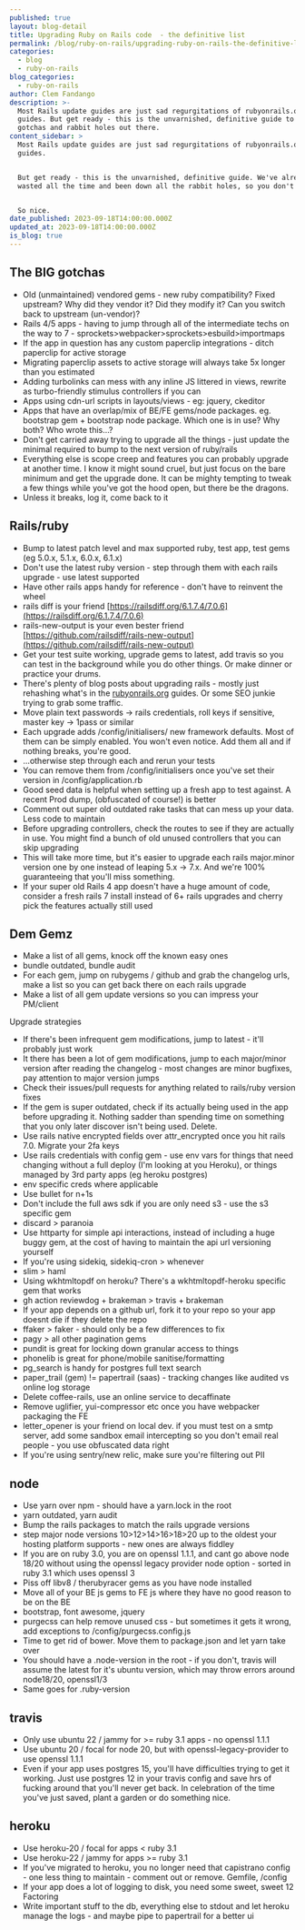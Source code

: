```yaml
---
published: true
layout: blog-detail
title: Upgrading Ruby on Rails code  - the definitive list
permalink: /blog/ruby-on-rails/upgrading-ruby-on-rails-the-definitive-list
categories:
  - blog
  - ruby-on-rails
blog_categories:
  - ruby-on-rails
author: Clem Fandango
description: >-
  Most Rails update guides are just sad regurgitations of rubyonrails.org
  guides. But get ready - this is the unvarnished, definitive guide to all the
  gotchas and rabbit holes out there. 
content_sidebar: >
  Most Rails update guides are just sad regurgitations of rubyonrails.org
  guides. 


  But get ready - this is the unvarnished, definitive guide. We've already
  wasted all the time and been down all the rabbit holes, so you don't need to! 


  So nice.
date_published: 2023-09-18T14:00:00.000Z
updated_at: 2023-09-18T14:00:00.000Z
is_blog: true
---
```


## The BIG gotchas

* Old (unmaintained) vendored gems - new ruby compatibility? Fixed upstream? Why did they vendor it? Did they modify it? Can you switch back to upstream (un-vendor)?
* Rails 4/5 apps - having to jump through all of the intermediate techs on the way to 7 - sprockets>webpacker>sprockets>esbuild>importmaps
* If the app in question has any custom paperclip integrations - ditch paperclip for active storage
* Migrating paperclip assets to active storage will always take 5x longer than you estimated
* Adding turbolinks can mess with any inline JS littered in views, rewrite as turbo-friendly stimulus controllers if you can
* Apps using cdn-url scripts in layouts/views - eg: jquery, ckeditor
* Apps that have an overlap/mix of BE/FE gems/node packages. eg. bootstrap gem + bootstrap node package. Which one is in use? Why both? Who wrote this…?
* Don't get carried away trying to upgrade all the things  - just update the minimal required to bump to the next version of ruby/rails
* Everything else is scope creep and features you can probably upgrade at another time. I know it might sound cruel, but just focus on the bare minimum and get the upgrade done. It can be mighty tempting to tweak a few things while you've got the hood open, but there be the dragons.
* Unless it breaks, log it, come back to it

## Rails/ruby

* Bump to latest patch level and max supported ruby, test app, test gems (eg 5.0.x, 5.1.x, 6.0.x, 6.1.x)
* Don't use the latest ruby version - step through them with each rails upgrade - use latest supported
* Have other rails apps handy for reference - don't have to reinvent the wheel
* rails diff is your friend [https://railsdiff.org/6.1.7.4/7.0.6](https://railsdiff.org/6.1.7.4/7.0.6)
* rails-new-output is your even bester friend [https://github.com/railsdiff/rails-new-output](https://github.com/railsdiff/rails-new-output)
* Get your test suite working, upgrade gems to latest, add travis so you can test in the background while you do other things. Or make dinner or practice your drums.
* There's plenty of blog posts about upgrading rails - mostly just rehashing what's in the [rubyonrails.org](http://rubyonrails.org/) guides. Or some SEO junkie trying to grab some traffic. 
* Move plain text passwords -> rails credentials, roll keys if sensitive, master key -> 1pass or similar
* Each upgrade adds /config/initialisers/ new framework defaults. Most of them can be simply enabled. You won't even notice. Add them all and if nothing breaks, you're good.
* ...otherwise step through each and rerun your tests
* You can remove them from /config/initialisers once you've set their version in /config/application.rb
* Good seed data is helpful when setting up a fresh app to test against. A recent Prod dump, (obfuscated of course!) is better
* Comment out super old outdated rake tasks that can mess up your data. Less code to maintain
* Before upgrading controllers, check the routes to see if they are actually in use. You might find a bunch of old unused controllers that you can skip upgrading
* This will take more time, but it's easier to upgrade each rails major.minor version one by one instead of leaping 5.x -> 7.x. And we're 100% guaranteeing that you'll miss something. 
* If your super old Rails 4 app doesn't have a huge amount of code, consider a fresh rails 7 install instead of 6+ rails upgrades and cherry pick the features actually still used

## Dem Gemz

* Make a list of all gems, knock off the known easy ones
* bundle outdated, bundle audit
* For each gem, jump on rubygems / github and grab the changelog urls, make a list so you can get back there on each rails upgrade
* Make a list of all gem update versions so you can impress your PM/client

Upgrade strategies

* If there's been infrequent gem modifications, jump to latest - it'll probably just work
* It there has been a lot of gem modifications, jump to each major/minor version after reading the changelog - most changes are minor bugfixes, pay attention to major version jumps
* Check their issues/pull requests for anything related to rails/ruby version fixes
* If the gem is super outdated, check if its actually being used in the app before upgrading it. Nothing sadder than spending time on something that you only later discover isn't being used. Delete.
* Use rails native encrypted fields over attr\_encrypted once you hit rails 7.0. Migrate your 2fa keys
* Use rails credentials with config gem - use env vars for things that need changing without a full deploy (I'm looking at you Heroku), or things managed by 3rd party apps (eg heroku postgres)
* env specific creds where applicable
* Use bullet for n+1s
* Don't include the full aws sdk if you are only need s3 - use the s3 specific gem
* discard > paranoia
* Use httparty for simple api interactions, instead of including a huge buggy gem, at the cost of having to maintain the api url versioning yourself
* If you're using sidekiq, sidekiq-cron > whenever
* slim > haml
* Using wkhtmltopdf on heroku? There's a wkhtmltopdf-heroku specific gem that works
* gh action reviewdog + brakeman > travis + brakeman
* If your app depends on a github url, fork it to your repo so your app doesnt die if they delete the repo
* ffaker > faker - should only be a few differences to fix
* pagy > all other pagination gems
* pundit is great for locking down granular access to things
* phonelib is great for phone/mobile sanitise/formatting
* pg\_search is handy for postgres full text search
* paper\_trail (gem) != papertrail (saas) - tracking changes like audited vs online log storage
* Delete coffee-rails, use an online service to decaffinate
* Remove uglifier, yui-compressor etc once you have webpacker packaging the FE
* letter\_opener is your friend on local dev. if you must test on a smtp server, add some sandbox email intercepting so you don't email real people - you use obfuscated data right
* If you're using sentry/new relic, make sure you're filtering out PII

## node

* Use yarn over npm - should have a yarn.lock in the root
* yarn outdated, yarn audit
* Bump the rails packages to match the rails upgrade versions
* step major node versions 10>12>14>16>18>20 up to the oldest your hosting platform supports - new ones are always fiddley
* If you are on ruby 3.0, you are on openssl 1.1.1, and cant go above node 18/20 without using the openssl legacy provider node option - sorted in ruby 3.1 which uses openssl 3
* Piss off libv8 / therubyracer gems as you have node installed
* Move all of your BE js gems to FE js where they have no good reason to be on the BE
* bootstrap, font awesome, jquery
* purgecss can help remove unused css - but sometimes it gets it wrong, add exceptions to /config/purgecss.config.js
* Time to get rid of bower. Move them to package.json and let yarn take over
* You should have a .node-version in the root - if you don't, travis will assume the latest for it's ubuntu version, which may throw errors around node18/20, openssl1/3
* Same goes for .ruby-version

## travis

* Only use ubuntu 22 / jammy for >= ruby 3.1 apps - no openssl 1.1.1
* Use ubuntu 20 / focal for node 20, but with openssl-legacy-provider to use openssl 1.1.1
* Even if your app uses postgres 15, you'll have difficulties trying to get it working. Just use postgres 12 in your travis config and save hrs of fucking around that you'll never get back. In celebration of the time you've just saved, plant a garden or do something nice.

## heroku

* Use heroku-20 / focal for apps \< ruby 3.1
* Use heroku-22 / jammy for apps >= ruby 3.1
* If you've migrated to heroku, you no longer need that capistrano config - one less thing to maintain - comment out or remove. Gemfile, /config
* If your app does a lot of logging to disk, you need some sweet, sweet 12 Factoring
* Write important stuff to the db, everything else to stdout and let heroku manage the logs - and maybe pipe to papertrail for a better ui
